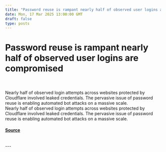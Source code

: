 ```yaml
---
title: "Password reuse is rampant nearly half of observed user logins are compromised"
date: Mon, 17 Mar 2025 13:00:00 GMT
draft: false
type: posts
---
```

# Password reuse is rampant nearly half of observed user logins are compromised

<br/>

<br/>
 Nearly half of observed login attempts across websites protected by Cloudflare involved leaked credentials. The pervasive issue of password reuse is enabling automated bot attacks on a massive scale. 
<br/>
Nearly half of observed login attempts across websites protected by Cloudflare involved leaked credentials. The pervasive issue of password reuse is enabling automated bot attacks on a massive scale.

#### [Source](https://blog.cloudflare.com/password-reuse-rampant-half-user-logins-compromised/)

<br/>
---
